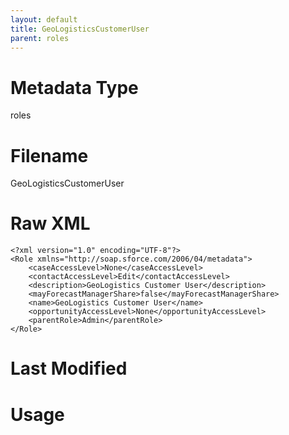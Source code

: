 ```yaml
---
layout: default
title: GeoLogisticsCustomerUser
parent: roles
---
```

# Metadata Type
roles


# Filename 
GeoLogisticsCustomerUser


# Raw XML
```
<?xml version="1.0" encoding="UTF-8"?>
<Role xmlns="http://soap.sforce.com/2006/04/metadata">
    <caseAccessLevel>None</caseAccessLevel>
    <contactAccessLevel>Edit</contactAccessLevel>
    <description>GeoLogistics Customer User</description>
    <mayForecastManagerShare>false</mayForecastManagerShare>
    <name>GeoLogistics Customer User</name>
    <opportunityAccessLevel>None</opportunityAccessLevel>
    <parentRole>Admin</parentRole>
</Role>
```


# Last Modified


# Usage
